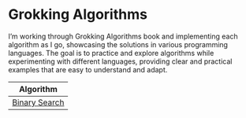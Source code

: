 # Grokking Algorithms

I’m working through Grokking Algorithms book and implementing each algorithm as I go, showcasing the solutions in various programming languages. The goal is to practice and explore algorithms while experimenting with different languages, providing clear and practical examples that are easy to understand and adapt.

| Algorithm                                    |
| -------------------------------------------- |
| [Binary Search](./rust/src/binary_search.rs) |
